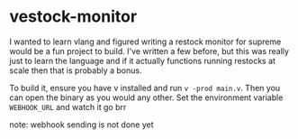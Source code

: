 # vestock-monitor

I wanted to learn vlang and figured writing a restock monitor for supreme would be a fun project to build. I've written a few before, but this was really just to learn the language and if it actually functions running restocks at scale then that is probably a bonus.

To build it, ensure you have v installed and run `v -prod main.v`. Then you can open the binary as you would any other. Set the environment variable `WEBHOOK_URL` and watch it go brr

note: webhook sending is not done yet
